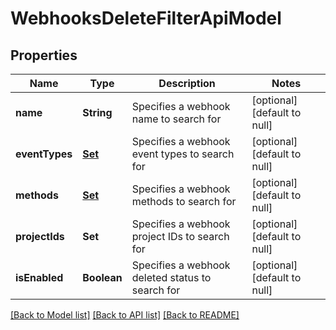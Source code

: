 # WebhooksDeleteFilterApiModel
## Properties

| Name | Type | Description | Notes |
|------------ | ------------- | ------------- | -------------|
| **name** | **String** | Specifies a webhook name to search for | [optional] [default to null] |
| **eventTypes** | [**Set**](WebHookEventTypeRequest.md) | Specifies a webhook event types to search for | [optional] [default to null] |
| **methods** | [**Set**](RequestTypeApiModel.md) | Specifies a webhook methods to search for | [optional] [default to null] |
| **projectIds** | **Set** | Specifies a webhook project IDs to search for | [optional] [default to null] |
| **isEnabled** | **Boolean** | Specifies a webhook deleted status to search for | [optional] [default to null] |

[[Back to Model list]](../README.md#documentation-for-models) [[Back to API list]](../README.md#documentation-for-api-endpoints) [[Back to README]](../README.md)

